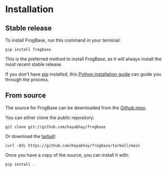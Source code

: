 # Installation

## Stable release

To install FrogBase, run this command in your
terminal:

```console
pip install frogbase
```

This is the preferred method to install FrogBase, as it will always install the most recent stable release.

If you don't have [pip][] installed, this [Python installation guide][]
can guide you through the process.

## From source

The source for FrogBase can be downloaded from
the [Github repo][].

You can either clone the public repository:

```console
git clone git://github.com/hayabhay/frogbase
```

Or download the [tarball][]:

```console
curl -OJL https://github.com/hayabhay/frogbase/tarball/main
```

Once you have a copy of the source, you can install it with:

```console
pip install .
```

[pip]: https://pip.pypa.io
[Python installation guide]: http://docs.python-guide.org/en/latest/starting/installation/
[Github repo]: https://github.com/hayabhay/frogbase
[tarball]: https://github.com/hayabhay/frogbase/tarball/main
